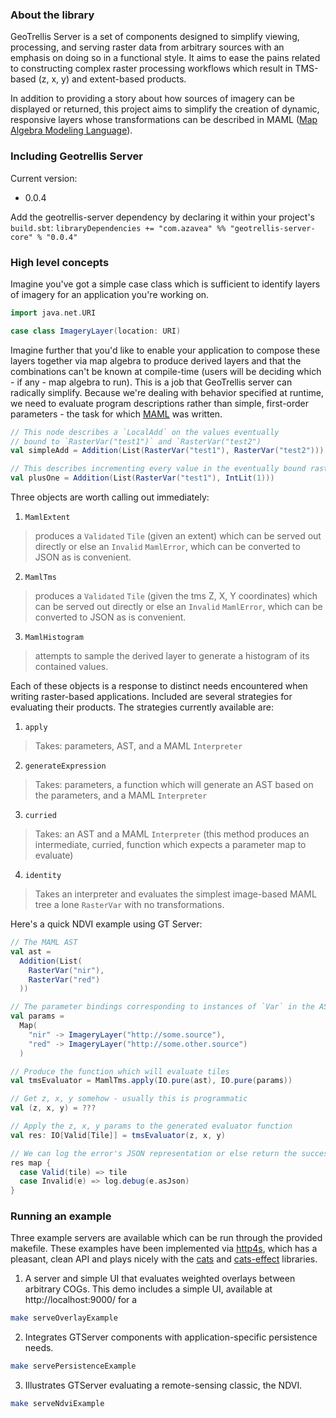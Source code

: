 ### About the library

GeoTrellis Server is a set of components designed to simplify
viewing, processing, and serving raster data from arbitrary sources
with an emphasis on doing so in a functional style. It aims to ease
the pains related to constructing complex raster processing workflows
which result in TMS-based (z, x, y) and extent-based products.

In addition to providing a story about how sources of imagery can be displayed
or returned, this project aims to simplify the creation of dynamic,
responsive layers whose transformations can be described in MAML
([Map Algebra Modeling Language](https://github.com/geotrellis/maml/)).


### Including Geotrellis Server

Current version:
 - 0.0.4

Add the geotrellis-server dependency by declaring it within your
project's `build.sbt`:
`libraryDependencies += "com.azavea" %% "geotrellis-server-core" % "0.0.4"`


### High level concepts

Imagine you've got a simple case class which is sufficient to identify
layers of imagery for an application you're working on. 

```scala
import java.net.URI

case class ImageryLayer(location: URI)
```

Imagine further that you'd like to enable your application to compose these
layers together via map algebra to produce derived layers and that the
combinations can't be known at compile-time (users will be deciding
which - if any - map algebra to run). This is a job that GeoTrellis
server can radically simplify. Because we're dealing with behavior
specified at runtime, we need to evaluate program descriptions rather
than simple, first-order parameters - the task for which
[MAML](https://github.com/geotrellis/maml/) was written.

```scala
// This node describes a `LocalAdd` on the values eventually
// bound to `RasterVar("test1")` and `RasterVar("test2")
val simpleAdd = Addition(List(RasterVar("test1"), RasterVar("test2")))

// This describes incrementing every value in the eventually bound raster by 1
val plusOne = Addition(List(RasterVar("test1"), IntLit(1)))
```

Three objects are worth calling out immediately:
1. `MamlExtent`
> produces a `Validated` `Tile` (given an extent) which can be served out
> directly or else an `Invalid` `MamlError`, which can be converted to
> JSON as is convenient.
2. `MamlTms`
> produces a `Validated` `Tile` (given the tms Z, X, Y
> coordinates) which can be served out directly or else an `Invalid`
> `MamlError`, which can be converted to JSON as is convenient.
3. `MamlHistogram`
> attempts to sample the derived layer to generate a histogram of its
> contained values.

Each of these objects is a response to distinct needs encountered when
writing raster-based applications. Included are  several strategies for
evaluating their products. The strategies currently available are:
1. `apply`
> Takes: parameters, AST, and a MAML `Interpreter`
2. `generateExpression`
> Takes: parameters, a function which will generate an AST based on the
> parameters, and a MAML `Interpreter`
3. `curried`
> Takes: an AST and a MAML `Interpreter` (this method produces an
> intermediate, curried, function which expects a parameter map to
> evaluate)
4. `identity`
> Takes an interpreter and evaluates the simplest image-based MAML tree
> a lone `RasterVar` with no transformations.

Here's a quick NDVI example using GT Server:
```scala
// The MAML AST
val ast =
  Addition(List(
    RasterVar("nir"),
    RasterVar("red")
  ))

// The parameter bindings corresponding to instances of `Var` in the AST to evaluate
val params =
  Map(
    "nir" -> ImageryLayer("http://some.source"),
    "red" -> ImageryLayer("http://some.other.source")
  )

// Produce the function which will evaluate tiles
val tmsEvaluator = MamlTms.apply(IO.pure(ast), IO.pure(params))

// Get z, x, y somehow - usually this is programmatic
val (z, x, y) = ???

// Apply the z, x, y params to the generated evaluator function
val res: IO[Valid[Tile]] = tmsEvaluator(z, x, y)

// We can log the error's JSON representation or else return the successful result
res map {
  case Valid(tile) => tile
  case Invalid(e) => log.debug(e.asJson)
}
```


### Running an example

Three example servers are available which can be run through the provided
makefile. These examples have been implemented via [http4s](https://http4s.org/),
which has a pleasant, clean API and plays nicely with the
[cats](https://typelevel.org/cats/) and [cats-effect](https://typelevel.org/cats-effect/)
libraries.

1. A server and simple UI that evaluates weighted overlays between
arbitrary COGs. This demo includes a simple UI, available at http://localhost:9000/ for a
```bash
make serveOverlayExample
```

2. Integrates GTServer components with application-specific persistence needs.
```bash
make servePersistenceExample
```

3. Illustrates GTServer evaluating a remote-sensing classic, the NDVI.
```bash
make serveNdviExample
```

